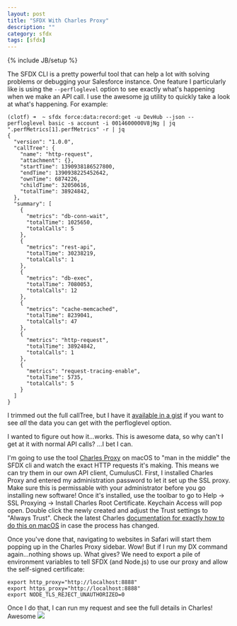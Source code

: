 ```yaml
---
layout: post
title: "SFDX With Charles Proxy"
description: ""
category: sfdx
tags: [sfdx]
---
```

{% include JB/setup %}

The SFDX CLI is a pretty powerful tool that can help a lot with solving problems or debugging your Salesforce instance. One feature I particularly like is using the `--perfloglevel` option to see exactly what's happening when we make an API call. I use the awesome [jq](https://stedolan.github.io/jq/) utility to quickly take a look at what's happening. For example:
```
(clotf) ➜  ~ sfdx force:data:record:get -u DevHub --json --perfloglevel basic -s account -i 0014600000V8jNg | jq ".perfMetrics[1].perfMetrics" -r | jq
{
  "version": "1.0.0",
  "callTree": {
    "name": "http-request",
    "attachment": {},
    "startTime": 1390938186527800,
    "endTime": 1390938225452642,
    "ownTime": 6874226,
    "childTime": 32050616,
    "totalTime": 38924842,
  },
  "summary": [
    {
      "metrics": "db-conn-wait",
      "totalTime": 1025650,
      "totalCalls": 5
    },
    {
      "metrics": "rest-api",
      "totalTime": 30238219,
      "totalCalls": 1
    },
    {
      "metrics": "db-exec",
      "totalTime": 7080053,
      "totalCalls": 12
    },
    {
      "metrics": "cache-memcached",
      "totalTime": 8239041,
      "totalCalls": 47
    },
    {
      "metrics": "http-request",
      "totalTime": 38924842,
      "totalCalls": 1
    },
    {
      "metrics": "request-tracing-enable",
      "totalTime": 5735,
      "totalCalls": 5
    }
  ]
}
```

I trimmed out the full callTree, but I have it [available in a gist](https://gist.github.com/cdcarter/ff39e4eac4bf7ef3366ccad0464f3ba6) if you want to see *all* the data you can get with the perfloglevel option.

I wanted to figure out how it...works. This is awesome data, so why can't I get at it with normal API calls? ...I bet I can.

I'm going to use the tool [Charles Proxy](https://www.charlesproxy.com/) on macOS to "man in the middle" the SFDX cli and watch the exact HTTP requests it's making. This means we can try them in our own API client, CumulusCI. First, I installed Charles Proxy and entered my administration password to let it set up the SSL proxy. Make sure this is permissable with your administrator before you go installing new software! Once it's installed, use the toolbar to go to Help -> SSL Proxying -> Install Charles Root Certificate. Keychain Access will pop open. Double click the newly created and adjust the Trust settings to "Always Trust". Check the latest Charles [documentation for exactly how to do this on macOS](https://www.charlesproxy.com/documentation/using-charles/ssl-certificates/) in case the process has changed.

Once you've done that, navigating to websites in Safari will start them popping up in the Charles Proxy sidebar. Wow! But if I run my DX command again...nothing shows up. What gives? We need to export a pile of environment variables to tell SFDX (and Node.js) to use our proxy and allow the self-signed certificate:
```
export http_proxy="http://localhost:8888"
export https_proxy="http://localhost:8888"
export NODE_TLS_REJECT_UNAUTHORIZED=0
```

Once I do that, I can run my request and see the full details in Charles! Awesome
<img src="https://i.imgur.com/gsxLFkT.png"/>

